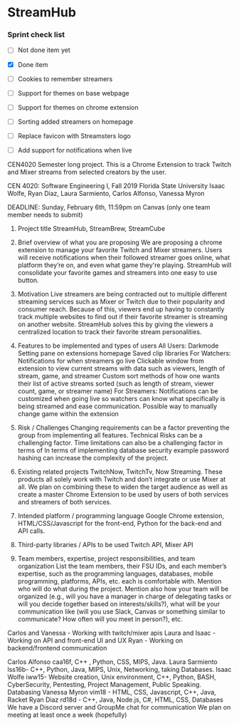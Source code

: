# StreamHub  
### Sprint check list    
- [ ] Not done item yet  
- [x] Done item    
- [ ] Cookies to remember streamers  
- [ ] Support for themes on base webpage  
- [ ] Support for themes on chrome extension   
- [ ] Sorting added streamers on homepage  
- [ ] Replace favicon with Streamsters logo  
- [ ] Add support for notifications when live  


CEN4020 Semester long project. This is a Chrome Extension to track Twitch and Mixer streams from selected creators by the user.

CEN 4020: Software Engineering I, Fall 2019
Florida State University
Isaac Wolfe, Ryan Diaz, Laura Sarmiento, Carlos Alfonso, Vanessa Myron

DEADLINE: Sunday, February 6th, 11:59pm on Canvas (only one team member needs to submit)
1.   Project title
StreamHub, StreamBrew, StreamCube
2.  Brief overview of what you are proposing
We are proposing a chrome extension to manage your favorite Twitch and Mixer streamers. Users will receive notifications when their followed streamer goes online, what platform they’re on, and even what game they're playing. StreamHub will consolidate your favorite games and streamers into one easy to use button.

3. Motivation
Live streamers are being contracted out to multiple different streaming services such as Mixer or Twitch due to their popularity and consumer reach.  Because of this, viewers end up having to constantly track multiple websites to find out if their favorite streamer is streaming on another website. StreamHub solves this by giving the viewers a centralized location to track their favorite stream personalities.
 
4. Features to be implemented and types of users
All Users: 
Darkmode 
Setting pane on extensions homepage
Saved clip libraries 
For Watchers:
Notifications for when streamers go live 
Clickable window from extension to view current streams with data such as viewers, length of stream, game, and streamer
Custom sort methods of how one wants their list of active streams sorted (such as length of stream, viewer count, game, or streamer name)
For Streamers:
Notifications can be customized when going live so watchers can know what specifically is being streamed and ease communication.
Possible way to manually change game within the extension 
 
5. Risk / Challenges
Changing requirements can be a factor preventing the group from implementing all features.
Technical Risks can be a challenging factor.
Time limitations can also be a challenging factor in terms of 
In terms of implementing database security example password hashing can increase the complexity of the project.

6. Existing related projects
TwitchNow, TwitchTv, Now Streaming. These products all solely work with Twitch and don’t integrate or use Mixer at all. We plan on combining these to widen the target audience as well as create a master Chrome Extension to be used by users of both services and streamers of both services.

7. Intended platform / programming language
Google Chrome extension, HTML/CSS/Javascript for the front-end, Python for the back-end and API calls.
 
8. Third-party libraries / APIs to be used
Twitch API, Mixer API
 
9. Team members, expertise, project responsibilities, and team organization
List the team members, their FSU IDs, and each member’s expertise, such as the programming languages, databases, mobile programming, platforms, APIs, etc. each is comfortable with. Mention who will do what during the project. Mention also how your team will be organized (e.g., will you have a manager in charge of delegating tasks or will you decide together based on interests/skills?), what will be your communication like (will you use Slack, Canvas or something similar to communicate? How often will you meet in person?), etc.

Carlos and Vanessa - Working with twitch/mixer apis
Laura and Isaac - Working on API and front-end UI and UX
Ryan - Working on backend/frontend communication


 Carlos Alfonso caa16f, C++ , Python, CSS, MIPS, Java.
Laura Sarmiento lss16b- C++, Python, Java, MIPS, Unix, Networking, taking Databases.
Isaac Wolfe iww15- Website creation, Unix environment, C++, Python, BASH, CyberSecurity, Pentesting, Project Management, Public Speaking. Databasing
Vanessa Myron vim18 - HTML, CSS, Javascript, C++, Java, Racket
Ryan Diaz rd18d - C++, Java, Node.js, C#, HTML, CSS, Databases
We have a Discord server and GroupMe chat for communication
We plan on meeting at least once a week (hopefully)
